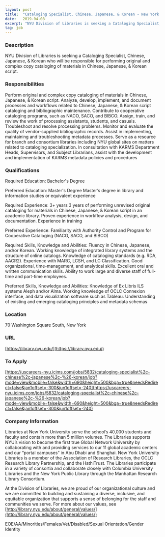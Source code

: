 ```yaml
---
layout: post
title:  "Cataloging Specialist, Chinese, Japanese, & Korean - New York University"
date:   2019-04-08
excerpt: "NYU Division of Libraries is seeking a Cataloging Specialist, Chinese, Japanese, & Korean who will be responsible for performing original and complex copy cataloging of materials in Chinese, Japanese, & Korean script."
tag: job
---
```


### Description   

NYU Division of Libraries is seeking a Cataloging Specialist, Chinese, Japanese, & Korean who will be responsible for performing original and complex copy cataloging of materials in Chinese, Japanese, & Korean script.


### Responsibilities   

Perform original and complex copy cataloging of materials in Chinese, Japanese, & Korean script. Analyze, develop, implement, and document processes and workflows related to Chinese, Japanese, & Korean script cataloging and bibliographic maintenance. Contribute to cooperative cataloging programs, such as NACO, SACO, and BIBCO. Assign, train, and review the work of processing assistants, students, and casuals. Troubleshoot and resolve processing problems. Monitor and evaluate the quality of vendor-supplied bibliographic records. Assist in implementing, maintaining and troubleshooting metadata processes. Serve as a resource for branch and consortium libraries including NYU global sites on matters related to cataloging specialization. In consultation with KARMS Department Heads, Supervisors, and Subject Librarians, assist with the development and implementation of KARMS metadata policies and procedures


### Qualifications   

Required Education:
Bachelor's Degree

Preferred Education:
Master's Degree Master’s degree in library and information studies or equivalent experience

Required Experience:
3+ years 3 years of performing unrevised original cataloging for materials in Chinese, Japanese, & Korean script in an academic library. Proven experience in workflow analysis, design, and documentation. Experience in training

Preferred Experience:
Familiarity with Authority Control and Program for Cooperative Cataloging (NACO, SACO, and BIBCO)

Required Skills, Knowledge and Abilities:
Fluency in Chinese, Japanese, and/or Korean. Working knowledge of integrated library systems and the structure of online catalogs. Knowledge of cataloging standards (e.g. RDA, AACR2). Experience with MARC, LCSH, and LC Classification. Good organizational, time-management, and analytical skills. Excellent oral and written communication skills. Ability to work large and diverse staff of full-time and part-time employees.

Preferred Skills, Knowledge and Abilities:
Knowledge of Ex Libris ILS systems Aleph and/or Alma. Working knowledge of OCLC Connexion interface, and data visualization software such as Tableau. Understanding of existing and emerging cataloging principles and metadata schemas




### Location   

70 Washington Square South, New York


### URL   

[https://library.nyu.edu/](https://library.nyu.edu/)

### To Apply   

[https://uscareers-nyu.icims.com/jobs/5832/cataloging-specialist%2c-chinese%2c-japanese%2c-%26-korean/job?mode=view&mobile=false&width=690&height=500&bga=true&needsRedirect=false&jan1offset=-300&jun1offset=-240](https://uscareers-nyu.icims.com/jobs/5832/cataloging-specialist%2c-chinese%2c-japanese%2c-%26-korean/job?mode=view&mobile=false&width=690&height=500&bga=true&needsRedirect=false&jan1offset=-300&jun1offset=-240)


### Company Information   

Libraries at New York University serve the school’s 40,000 students and faculty and contain more than 5 million volumes. The Libraries supports NYU’s vision to become the first true Global Network University by collaborating with and providing services to our 11 global academic centers and our “portal campuses” in Abu Dhabi and Shanghai. New York University Libraries is a member of the Association of Research Libraries, the OCLC Research Library Partnership, and the HathiTrust. The Libraries participate in a variety of consortia and collaborate closely with Columbia University Libraries and the New York Public Library through the Manhattan Research Library Consortium.

At the Division of Libraries, we are proud of our organizational culture and we are committed to building and sustaining a diverse, inclusive, and equitable organization that supports a sense of belonging for the staff and communities we serve. For more about our values, see [http://library.nyu.edu/about/general/values/](http://library.nyu.edu/about/general/values/)

EOE/AA/Minorities/Females/Vet/Disabled/Sexual Orientation/Gender Identity



